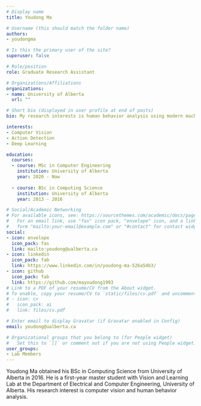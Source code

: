 ```yaml
---
# Display name
title: Youdong Ma

# Username (this should match the folder name)
authors:
- youdongma

# Is this the primary user of the site?
superuser: false

# Role/position
role: Graduate Research Assistant

# Organizations/Affiliations
organizations:
- name: University of Alberta
  url: ""

# Short bio (displayed in user profile at end of posts)
bio: My research interests is human behavior analysis using modern machine learning tools.

interests:
- Computer Vision
- Action Detection
- Deep Learning

education:
  courses:
  - course: MSc in Computer Engineering
    institution: University of Alberta
    year: 2020 - Now
  
  - course: BSc in Computing Science 
    institution: University of Alberta
    year: 2013 - 2016

# Social/Academic Networking
# For available icons, see: https://sourcethemes.com/academic/docs/page-builder/#icons
#   For an email link, use "fas" icon pack, "envelope" icon, and a link in the
#   form "mailto:your-email@example.com" or "#contact" for contact widget.
social:
- icon: envelope
  icon_pack: fas
  link: mailto:youdong@ualberta.ca
- icon: linkedin
  icon_pack: fab
  link: https://www.linkedin.com/in/youdong-ma-526a54b3/
- icon: github
  icon_pack: fab
  link: https://github.com/mayoudong1993
# Link to a PDF of your resume/CV from the About widget.
# To enable, copy your resume/CV to `static/files/cv.pdf` and uncomment the lines below.
# - icon: cv
#   icon_pack: ai
#   link: files/cv.pdf

# Enter email to display Gravatar (if Gravatar enabled in Config)
email: youdong@ualberta.ca

# Organizational groups that you belong to (for People widget)
#   Set this to `[]` or comment out if you are not using People widget.
user_groups:
- Lab Members
---
```


Youdong Ma obtained his BSc in Computing Science from University of Alberta in 2016. 
He is a first-year master student with Vision and Learning Lab at the Department of 
Electrical and Computer Engineering, University of Alberta. His research interest 
is computer vision and human behavior analysis.
